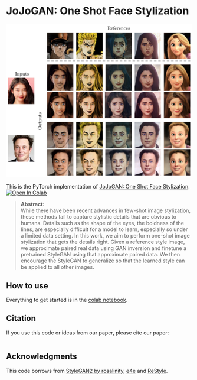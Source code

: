 # JoJoGAN: One Shot Face Stylization
![](teaser.jpg)

This is the PyTorch implementation of [JoJoGAN: One Shot Face Stylization](https://arxiv.org/abs/2111.01619). [![Open In Colab](https://colab.research.google.com/assets/colab-badge.svg)](https://colab.research.google.com/github/mchong6/SOAT/blob/main/infinity.ipynb)


>**Abstract:**<br>
While there have been recent advances in few-shot image stylization, these methods fail to capture stylistic details
that are obvious to humans. Details such as the shape of the eyes, the boldness of the lines, are especially difficult
for a model to learn, especially so under a limited data setting. In this work, we aim to perform one-shot image stylization that gets the details right. Given
a reference style image, we approximate paired real data using GAN inversion and finetune a pretrained StyleGAN using
that approximate paired data. We then encourage the StyleGAN to generalize so that the learned style can be applied
to all other images.



## How to use
Everything to get started is in the [colab notebook](https://colab.research.google.com/github/mchong6/SOAT/blob/main/infinity.ipynb).

## Citation
If you use this code or ideas from our paper, please cite our paper:
```
```

## Acknowledgments
This code borrows from [StyleGAN2 by rosalinity](https://github.com/rosinality/stylegan2-pytorch), [e4e](https://github.com/omertov/encoder4editing) and [ReStyle](https://github.com/yuval-alaluf/restyle-encoder).
